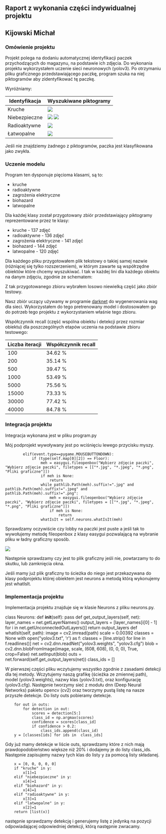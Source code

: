 ## Raport z wykonania części indywidualnej projektu
## Kijowski Michał

### Omówienie projektu

Projekt polega na dodaniu automatycznej identyfikacji paczek przychodzących do magazynu, na podstawie ich zdjęcia. Do wykonania projektu wykorzystałem uczenie sieci neuronowych (yolov3). Po otrzymaniu pliku graficznego przedstawiającego paczkę, program szuka na niej piktogramów aby zidentyfikować tę paczkę.

Wyróżniamy:

| Identyfikacja | Wyszukiwane piktogramy |
| -------- | -------- |
| Kruche | ![](https://git.wmi.amu.edu.pl/s444399/AI/raw/master/demo/kruche.png) |
| Niebezpieczne | ![](https://git.wmi.amu.edu.pl/s444399/AI/raw/master/demo/electrical.png) ![](https://git.wmi.amu.edu.pl/s444399/AI/raw/master/demo/biohazard.png) |
| Radioaktywne | ![](https://git.wmi.amu.edu.pl/s444399/AI/raw/master/demo/radioactive.png) |
| Łatwopalne | ![](https://git.wmi.amu.edu.pl/s444399/AI/raw/master/demo/flammable.png) |

Jeśli nie znajdziemy żadnego z piktogramów, paczka jest klasyfikowana jako zwykła.

### Uczenie modelu

Program ten dysponuje pięcioma klasami, są to:
* kruche
* radioaktywne
* zagrożenia elektryczne
* biohazard
* latwopalne

Dla każdej klasy został przygotowany zbiór przedstawiający piktogramy reprezentowane przez te klasy:
* kruche - 137 zdjęć
* radioaktywne - 136 zdjęć
* zagrożenia elektryczne - 141 zdjęć
* biohazard - 144 zdjęć
* latwopalne - 120 zdjęć

Dla każdego pliku przygotowałem plik tekstowy o takiej samej nazwie (różniącej się tylko rozszerzeniem), w którym zawarte są współrzędne obiektów które chcemy wyszukiwać. I tak w każdej lini dla każdego obiektu na danym zdjęciu, zgodnie ze schematem:

<object-class> <x> <y> <width> <height>

Z tak przygotowanego zbioru wybrałem losowo niewielką część jako zbiór testowy.

Nasz zbiór uczący używamy w programie [darknet](https://github.com/pjreddie/darknet) do wygenerowania wag dla sieci. Wykorzystałem do tego pretrenowany model i dostosowałem go do potrzeb tego projektu z wykorzystaniem właśnie tego zbioru.

Współczynnik recall (część wspólna obiektu i detekcji przez rozmiar obiektu) dla poszczególnych etapów uczenia na podstawie zbioru testowego:

| Liczba iteracji | Współczynnik recall |
| -------- | -------- |
| 100 | 34.62 % |
| 200 | 35.14 % |
| 500 | 39.47 % |
| 1000 | 53.49 % |
| 5000 | 75.56 % |
| 15000 | 73.33 % |
| 30000 | 77.42 % |
| 40000 | 84.78 % |

### Integracja projektu

Integracja wykonana jest w pliku program.py

Mój podprojekt wywoływany jest po wciśnięciu lewego przycisku myszy. 

            elif(event.type==pygame.MOUSEBUTTONDOWN):
                if (type(self.map[0][2]) == Floor):
                    meh = easygui.fileopenbox("Wybierz zdjęcie paczki", "Wybierz zdjęcie paczki", filetypes = [["*.jpg", "*.jpeg", "*.png", "Pliki graficzne"]])
                    if meh is None:
                        return
                    while pathlib.Path(meh).suffix!=".jpg" and pathlib.Path(meh).suffix!=".jpeg" and pathlib.Path(meh).suffix!=".png":
                        meh = easygui.fileopenbox("Wybierz zdjęcie paczki", "Wybierz zdjęcie paczki", filetypes = [["*.jpg", "*.jpeg", "*.png", "Pliki graficzne"]])
                        if meh is None:
                            return
                    whatIsIt = self.neurons.whatIsIt(meh)
Sprawdzamy oczywiście czy lobby na paczki jest puste a jeśli tak to wywołujemy metodę fileopenbox z klasy easygui pozwalającą na wybranie pliku w ładny graficzny sposób.

![](https://git.wmi.amu.edu.pl/s444399/AI/raw/master/demo/a.png)

Następnie sprawdzamy czy jest to plik graficzny jeśli nie, powtarzamy to do skutku, lub zamknięcia okna.

Jeśli mamy już plik graficzny to ścieżka do niego jest przekazywana do klasy podprojektu której obiektem jest neurons a metodą którą wykonujemy jest whatIsIt.

### Implementacja projektu

Implementacja projektu znajduje się w klasie Neurons z pliku neurons.py.

class Neurons:
    def __init__(self):
        pass
    def get_output_layers(self, net):
        layer_names = net.getLayerNames()
        output_layers = [layer_names[i[0] - 1] for i in net.getUnconnectedOutLayers()]
        return output_layers
    def whatIsIt(self, path):
        image = cv2.imread(path)
        scale = 0.00392
        classes = None
        with open("yolov3.txt", 'r') as f:
            classes = [line.strip() for line in f.readlines()]
        net = cv2.dnn.readNet("yolov3.weights", "yolov3.cfg")
        blob = cv2.dnn.blobFromImage(image, scale, (608, 608), (0, 0, 0), True, crop=False)
        net.setInput(blob)
        outs = net.forward(self.get_output_layers(net))
        class_ids = []

W pierwszej części pliku wczytujemy wszystko zgodnie z zasadami detekcji dla tej metody. Wczytujemy naszą grafikę (ścieżka ze zmiennej path), model (yolov3.weights), nazwy klas (yolov3.txt), oraz konfigurację (yolov3.cfg). Następnie tworzymy sieć z modułu dnn (Deep Neural Networks) pakietu opencv (cv2) oraz tworzymy pustą listę na nasze przyszłe detekcje. Do listy outs pobieramy detekcje.

        for out in outs:
            for detection in out:
                scores = detection[5:]
                class_id = np.argmax(scores)
                confidence = scores[class_id]
                if confidence > 0.2:
                    class_ids.append(class_id)
        y = [classes[ids] for ids in  class_ids]

Gdy już mamy detekcje w liście outs, sprawdzamy które z nich mają prawdopodobieństwo większe niż 20% i dodajemy je do listy class_ids. Następnie zapisujemy nazwy tych klas do listy y za pomocą listy składanej.

        x = [0, 0, 0, 0, 0]
        if "kruche" in y:
            x[1]=1
        elif "niebezpieczne" in y:
            x[4]=1
        elif "biohazard" in y:
            x[4]=1
        elif "radioaktywne" in y:
            x[3]=1
        elif "latwopalne" in y:
            x[2]=1
        return [list(x)]

następnie sprawdzamy detekcję i generujemy listę z jedynką na pozycji odpowiadającej odpowiedniej detekcji, którą następnie zwracamy.